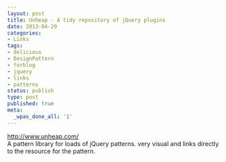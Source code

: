 ```yaml
---
layout: post
title: Unheap - A tidy repository of jQuery plugins
date: 2013-04-29
categories:
- Links
tags:
- delicious
- DesignPattern
- forblog
- jquery
- links
- patterns
status: publish
type: post
published: true
meta:
  _wpas_done_all: '1'
---
```

<p><a href="http://www.unheap.com/">http://www.unheap.com/</a><br />
A pattern library for loads of jQuery patterns. very visual and links directly to the resource for the pattern.</p>

